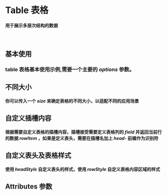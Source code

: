 <script setup>
import demo1 from './demo1.vue'
import demo2 from './demo2.vue'
import demo3 from './demo3.vue'
import demo4 from './demo4.vue'
import Attributes from './Attributes.vue'
import Fileds from './fileds.vue'
import PreView from '../../../src/components/PreView.vue'
</script>

# Table 表格

#### 用于展示多层次结构的数据

<br/>

## 基本使用

### table 表格基本使用示例,需要一个主要的 _options_ 参数。 

<div class="componetnsBox">
  <demo1/>
</div>

<PreView compath="table" demopath="demo1" />


## 不同大小

#### 你可以传入一个 _size_ 来确定表格的不同大小，以适配不同的应用场景

<div class="componetnsBox">
  <demo2/>
</div>

<PreView compath="table" demopath="demo2" />


## 自定义插槽内容

#### 根据需要自定义表格的插槽内容，插槽接受需要定义表格列的 _field_ 并返回当前行的数据 _rowItem_ ，如果是定义表头，需要在插槽名加上 _head-_ 前缀作为识别符

<div class="componetnsBox">
  <demo3/>
</div>

<PreView compath="table" demopath="demo3" />

 ## 自定义表头及表格样式

#### 使用 _headStyle_ 自定义表头的样式，使用 _rowStyle_ 自定义表格内容区域的样式

<div class="componetnsBox">
  <demo4/>
</div>

<PreView compath="table" demopath="demo4" />


<style>
.componetnsBox {
  margin: 0 auto ;
  min-Width: 500px;
  width: 70%;
}
</style>


## Attributes 参数

<Attributes/>
<br/>

